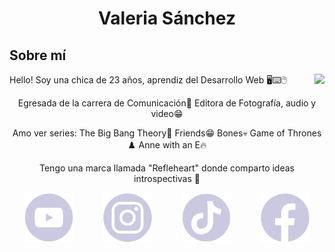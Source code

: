 <head>
<h1 align="center">Valeria Sánchez</h1>
</head>
<h2>Sobre mí</h2>
<div>
  <img align="right"src="https://media1.giphy.com/media/v1.Y2lkPTc5MGI3NjExanQ4b3JsaXd5MnkxMzlueWY2ZzZtaXQxa2lneDB0eDJ5Mzd3Mmd6biZlcD12MV9pbnRlcm5hbF9naWZfYnlfaWQmY3Q9Zw/f9vYuluNDnDMsFd0ih/giphy.gif" />
 <p>Hello! Soy una chica de 23 años, aprendiz del Desarrollo Web 🖥️⌨️🖱️</p>

 <p align="center">Egresada de la carrera de Comunicación📸 Editora de Fotografía, audio y video😁</p>
<p align="center"> Amo ver series: The Big Bang Theory👾   Friends😁   Bones💀   Game of Thrones ♟️    Anne with an E🔥</p>

 <p align="center">Tengo una marca llamada "Refleheart" donde comparto ideas introspectivas 🖤</p></div>

<div align=center style="display:flex; justify-content: space-around">
  <a href="https://www.youtube.com/channel/UCK05FWj_JDiHxaTf1OfzZuw"><img alt="Youtube" src="./img/Youtube.png" width=80/></a>
  <a href="https://www.instagram.com/refleheart/"><img alt="Instagram" src="./img/Insta.png" width=80/></a>
  <a href="https://www.tiktok.com/@refleheart"><img src="./img/Tiktok.png" alt="TikTok" width=80/></a>
  <a href="https://www.facebook.com/share/Pmsj3S2gmF5GXSQG/?mibextid=qi2Omg "><img src="./img/Face.png" alt="Facebook" width=80/></a>
</div>